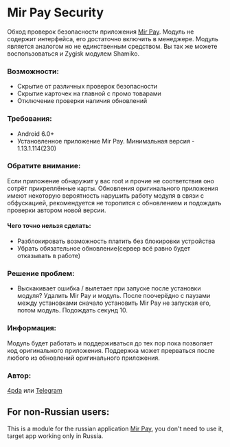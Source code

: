 # Mir Pay Security
Обход проверок безопасности приложения [Mir Pay](https://play.google.com/store/apps/details?id=ru.nspk.mirpay). Модуль не содержит интерфейса, его достаточно включить в менеджере.
Модуль является аналогом но не единственным средством. Вы так же можете воспользоваться и Zygisk модулем Shamiko.

### Возможности:
- Скрытие от различных проверок безопасности
- Скрытие карточек на главной с промо товарами
- Отключение проверки наличия обновлений

### Требования:
- Android 6.0+
- Установленное приложение Mir Pay. Минимальная версия - 1.13.1.114(230)

### Обратите внимание:
Если приложение обнаружит у вас root и прочие не соответствия оно сотрёт прикреплённые карты. Обновления оригинального приложения имеют некоторую вероятность нарушить работу модуля в связи с обфускацией, рекомендуется не торопится с обновлением и подождать проверки автором новой версии.

#### Чего точно нельзя сделать:
- Разблокировать возможность платить без блокировки устройства
- Убрать обязательное обновление(сервер всё равно будет отказывать в работе)

### Решение проблем:
- Выскакивает ошибка / вылетает при запуске после установки модуля?
Удалить Mir Pay и модуль. После поочерёдно с паузами между установками сначало установить Mir Pay не запуская его, потом модуль. Подождать секунд 10.

### Информация:
Модуль будет работать и поддерживаться до тех пор пока позволяет код оригинального приложения. Поддержка может прерваться после любого из обновлений оригинального приложения.

### Автор: 
[4pda](http://4pda.to/forum/index.php?showuser=2084748) или [Telegram](https://t.me/Blue_cat1)


## For non-Russian users:
This is a module for the russian application [Mir Pay](https://play.google.com/store/apps/details?id=ru.nspk.mirpay), you don't need to use it, target app working only in Russia.
